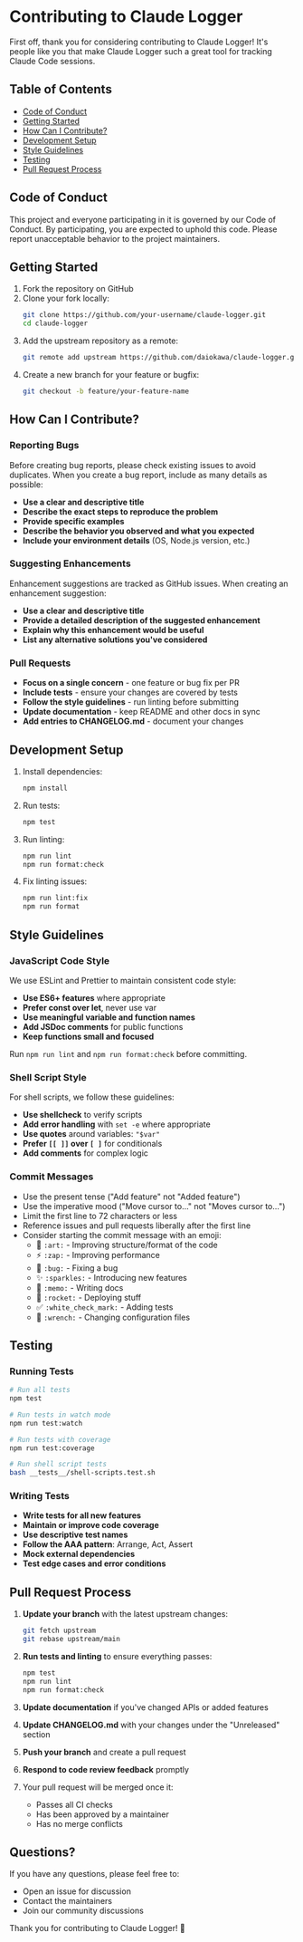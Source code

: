 # Contributing to Claude Logger

First off, thank you for considering contributing to Claude Logger! It's people like you that make Claude Logger such a great tool for tracking Claude Code sessions.

## Table of Contents

- [Code of Conduct](#code-of-conduct)
- [Getting Started](#getting-started)
- [How Can I Contribute?](#how-can-i-contribute)
- [Development Setup](#development-setup)
- [Style Guidelines](#style-guidelines)
- [Testing](#testing)
- [Pull Request Process](#pull-request-process)

## Code of Conduct

This project and everyone participating in it is governed by our Code of Conduct. By participating, you are expected to uphold this code. Please report unacceptable behavior to the project maintainers.

## Getting Started

1. Fork the repository on GitHub
2. Clone your fork locally:
   ```bash
   git clone https://github.com/your-username/claude-logger.git
   cd claude-logger
   ```
3. Add the upstream repository as a remote:
   ```bash
   git remote add upstream https://github.com/daiokawa/claude-logger.git
   ```
4. Create a new branch for your feature or bugfix:
   ```bash
   git checkout -b feature/your-feature-name
   ```

## How Can I Contribute?

### Reporting Bugs

Before creating bug reports, please check existing issues to avoid duplicates. When you create a bug report, include as many details as possible:

- **Use a clear and descriptive title**
- **Describe the exact steps to reproduce the problem**
- **Provide specific examples**
- **Describe the behavior you observed and what you expected**
- **Include your environment details** (OS, Node.js version, etc.)

### Suggesting Enhancements

Enhancement suggestions are tracked as GitHub issues. When creating an enhancement suggestion:

- **Use a clear and descriptive title**
- **Provide a detailed description of the suggested enhancement**
- **Explain why this enhancement would be useful**
- **List any alternative solutions you've considered**

### Pull Requests

- **Focus on a single concern** - one feature or bug fix per PR
- **Include tests** - ensure your changes are covered by tests
- **Follow the style guidelines** - run linting before submitting
- **Update documentation** - keep README and other docs in sync
- **Add entries to CHANGELOG.md** - document your changes

## Development Setup

1. Install dependencies:
   ```bash
   npm install
   ```

2. Run tests:
   ```bash
   npm test
   ```

3. Run linting:
   ```bash
   npm run lint
   npm run format:check
   ```

4. Fix linting issues:
   ```bash
   npm run lint:fix
   npm run format
   ```

## Style Guidelines

### JavaScript Code Style

We use ESLint and Prettier to maintain consistent code style:

- **Use ES6+ features** where appropriate
- **Prefer const over let**, never use var
- **Use meaningful variable and function names**
- **Add JSDoc comments** for public functions
- **Keep functions small and focused**

Run `npm run lint` and `npm run format:check` before committing.

### Shell Script Style

For shell scripts, we follow these guidelines:

- **Use shellcheck** to verify scripts
- **Add error handling** with `set -e` where appropriate
- **Use quotes** around variables: `"$var"`
- **Prefer `[[ ]]` over `[ ]`** for conditionals
- **Add comments** for complex logic

### Commit Messages

- Use the present tense ("Add feature" not "Added feature")
- Use the imperative mood ("Move cursor to..." not "Moves cursor to...")
- Limit the first line to 72 characters or less
- Reference issues and pull requests liberally after the first line
- Consider starting the commit message with an emoji:
  - 🎨 `:art:` - Improving structure/format of the code
  - ⚡ `:zap:` - Improving performance
  - 🐛 `:bug:` - Fixing a bug
  - ✨ `:sparkles:` - Introducing new features
  - 📝 `:memo:` - Writing docs
  - 🚀 `:rocket:` - Deploying stuff
  - ✅ `:white_check_mark:` - Adding tests
  - 🔧 `:wrench:` - Changing configuration files

## Testing

### Running Tests

```bash
# Run all tests
npm test

# Run tests in watch mode
npm run test:watch

# Run tests with coverage
npm run test:coverage

# Run shell script tests
bash __tests__/shell-scripts.test.sh
```

### Writing Tests

- **Write tests for all new features**
- **Maintain or improve code coverage**
- **Use descriptive test names**
- **Follow the AAA pattern**: Arrange, Act, Assert
- **Mock external dependencies**
- **Test edge cases and error conditions**

## Pull Request Process

1. **Update your branch** with the latest upstream changes:
   ```bash
   git fetch upstream
   git rebase upstream/main
   ```

2. **Run tests and linting** to ensure everything passes:
   ```bash
   npm test
   npm run lint
   npm run format:check
   ```

3. **Update documentation** if you've changed APIs or added features

4. **Update CHANGELOG.md** with your changes under the "Unreleased" section

5. **Push your branch** and create a pull request

6. **Respond to code review feedback** promptly

7. Your pull request will be merged once it:
   - Passes all CI checks
   - Has been approved by a maintainer
   - Has no merge conflicts

## Questions?

If you have any questions, please feel free to:
- Open an issue for discussion
- Contact the maintainers
- Join our community discussions

Thank you for contributing to Claude Logger! 🎉